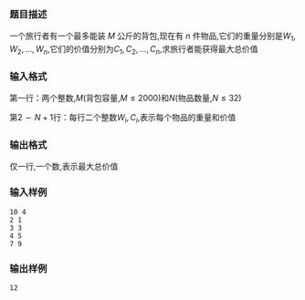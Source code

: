 ### 题目描述
一个旅行者有一个最多能装 $M$ 公斤的背包,现在有 $n$ 件物品,它们的重量分别是$W_1,W_2,...,W_n$,它们的价值分别为$C_1,C_2,...,C_n$,求旅行者能获得最大总价值
### 输入格式
第一行：两个整数,$M$(背包容量,$M≤2000$)和$N$(物品数量,$N \leq 32$)

第$2 \sim N+1$行：每行二个整数$W_i,C_i$,表示每个物品的重量和价值

### 输出格式
仅一行,一个数,表示最大总价值
### 输入样例
```
10 4
2 1
3 3
4 5
7 9
```
### 输出样例
```
12
```